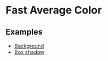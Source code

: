 # Fast Average Color

## Examples
- [Background](https://hcodes.github.io/fast-average-color/examples/background.html)
- [Box shadow](https://hcodes.github.io/fast-average-color/examples/box-shadow.html)
<!-- - [Canvas](https://hcodes.github.io/fast-average-color/examples/canvas.html)
- [Video](https://hcodes.github.io/fast-average-color/examples/video.html)
- [Drag me](https://hcodes.github.io/fast-average-color/examples/drag_me.html) -->
